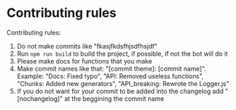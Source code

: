 # Contributing rules

Contributing rules:

1. Do not make commits like "fkasjfkdsfhjsdfhsjdf"
2. Run `npm run build` to build the project, if possible, if not the bot will do it
3. Please make docs for functions that you make
4. Make commit names like that: "[commit theme]: [commit name]". Example: "Docs: Fixed typo", "API: Removed useless functions", "Chunks: Added new generators", "API_breaking: Rewrote the Logger.js"
5. If you do not want for your commit to be added into the changelog add "[nochangelog]" at the beggining the commit name